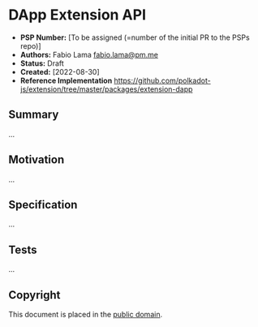 # DApp Extension API

- **PSP Number:** [To be assigned (=number of the initial PR to the PSPs repo)]
- **Authors:** Fabio Lama <fabio.lama@pm.me>
- **Status:** Draft
- **Created:** [2022-08-30]
- **Reference Implementation** https://github.com/polkadot-js/extension/tree/master/packages/extension-dapp

## Summary

...

## Motivation

...

## Specification

...

## Tests

...

## Copyright

This document is placed in the [public domain](https://creativecommons.org/publicdomain/zero/1.0/).
